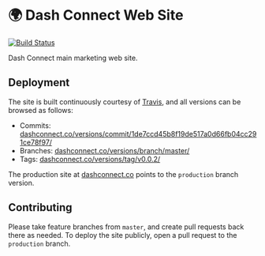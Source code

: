 # 🌍 Dash Connect Web Site

[![Build Status](https://travis-ci.org/dashaudio/dash-connect-site.svg?branch=production)](https://travis-ci.org/dashaudio/dash-connect-site)

Dash Connect main marketing web site.

## Deployment

The site is built continuously courtesy of [Travis](https://travis-ci.org/dashaudio/dash-connect-site), and all versions can be browsed as follows:

- Commits: [dashconnect.co/versions/commit/1de7ccd45b8f19de517a0d66fb04cc291ce78f97/](https://dashconnect.co/versions/commit/1de7ccd45b8f19de517a0d66fb04cc291ce78f97/)
- Branches: [dashconnect.co/versions/branch/master/](https://dashconnect.co/versions/branch/master)
- Tags: [dashconnect.co/versions/tag/v0.0.2/](https://dashconnect.co/versions/tag/v0.0.2/)

The production site at [dashconnect.co](https://dashconnect.co) points to the `production` branch version.

## Contributing

Please take feature branches from `master`, and create pull requests back there as needed. To deploy the site publicly, open a pull request to the `production` branch.
